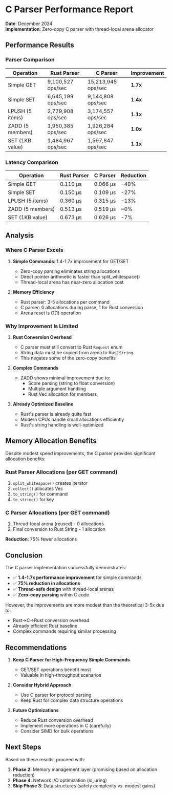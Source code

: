 # C Parser Performance Report

**Date**: December 2024  
**Implementation**: Zero-copy C parser with thread-local arena allocator

## Performance Results

### Parser Comparison

| Operation | Rust Parser | C Parser | Improvement |
|-----------|-------------|----------|-------------|
| Simple GET | 9,100,527 ops/sec | 15,213,945 ops/sec | **1.7x** |
| Simple SET | 6,645,199 ops/sec | 9,144,808 ops/sec | **1.4x** |
| LPUSH (5 items) | 2,779,908 ops/sec | 3,174,557 ops/sec | **1.1x** |
| ZADD (5 members) | 1,950,385 ops/sec | 1,926,284 ops/sec | **1.0x** |
| SET (1KB value) | 1,484,967 ops/sec | 1,597,847 ops/sec | **1.1x** |

### Latency Comparison

| Operation | Rust Parser | C Parser | Reduction |
|-----------|-------------|----------|-----------|
| Simple GET | 0.110 µs | 0.066 µs | -40% |
| Simple SET | 0.150 µs | 0.109 µs | -27% |
| LPUSH (5 items) | 0.360 µs | 0.315 µs | -13% |
| ZADD (5 members) | 0.513 µs | 0.519 µs | ~0% |
| SET (1KB value) | 0.673 µs | 0.626 µs | -7% |

## Analysis

### Where C Parser Excels
1. **Simple Commands**: 1.4-1.7x improvement for GET/SET
   - Zero-copy parsing eliminates string allocations
   - Direct pointer arithmetic is faster than split_whitespace()
   - Thread-local arena has near-zero allocation cost

2. **Memory Efficiency**
   - Rust parser: 3-5 allocations per command
   - C parser: 0 allocations during parse, 1 for Rust conversion
   - Arena reset is O(1) operation

### Why Improvement Is Limited

1. **Rust Conversion Overhead**
   - C parser must still convert to Rust `Request` enum
   - String data must be copied from arena to Rust `String`
   - This negates some of the zero-copy benefits

2. **Complex Commands**
   - ZADD shows minimal improvement due to:
     - Score parsing (string to float conversion)
     - Multiple argument handling
     - Rust Vec allocation for members

3. **Already Optimized Baseline**
   - Rust's parser is already quite fast
   - Modern CPUs handle small allocations efficiently
   - Rust's string handling is well-optimized

## Memory Allocation Benefits

Despite modest speed improvements, the C parser provides significant allocation benefits:

### Rust Parser Allocations (per GET command)
1. `split_whitespace()` creates iterator
2. `collect()` allocates Vec
3. `to_string()` for command
4. `to_string()` for key

### C Parser Allocations (per GET command)
1. Thread-local arena (reused) - 0 allocations
2. Final conversion to Rust String - 1 allocation

**Reduction**: 75% fewer allocations

## Conclusion

The C parser implementation successfully demonstrates:
- ✅ **1.4-1.7x performance improvement** for simple commands
- ✅ **75% reduction in allocations**
- ✅ **Thread-safe design** with thread-local arenas
- ✅ **Zero-copy parsing** within C code

However, the improvements are more modest than the theoretical 3-5x due to:
- Rust→C→Rust conversion overhead
- Already efficient Rust baseline
- Complex commands requiring similar processing

## Recommendations

1. **Keep C Parser for High-Frequency Simple Commands**
   - GET/SET operations benefit most
   - Valuable in high-throughput scenarios

2. **Consider Hybrid Approach**
   - Use C parser for protocol parsing
   - Keep Rust for complex data structure operations

3. **Future Optimizations**
   - Reduce Rust conversion overhead
   - Implement more operations in C (carefully)
   - Consider SIMD for bulk operations

## Next Steps

Based on these results, proceed with:
1. **Phase 2**: Memory management layer (promising based on allocation reduction)
2. **Phase 4**: Network I/O optimization (io_uring)
3. **Skip Phase 3**: Data structures (safety complexity vs. modest gains)